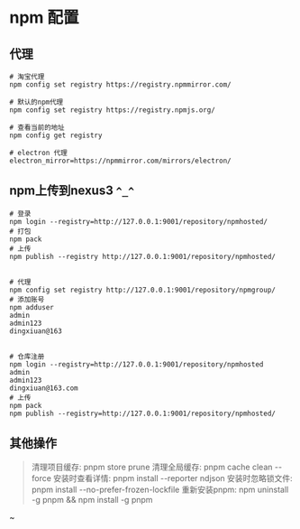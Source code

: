 # npm 配置

## 代理

```
# 淘宝代理
npm config set registry https://registry.npmmirror.com/

# 默认的npm代理
npm config set registry https://registry.npmjs.org/

# 查看当前的地址
npm config get registry

# electron 代理
electron_mirror=https://npmmirror.com/mirrors/electron/

```

## npm上传到nexus3   `^_^`

```
# 登录
npm login --registry=http://127.0.0.1:9001/repository/npmhosted/
# 打包
npm pack
# 上传
npm publish --registry http://127.0.0.1:9001/repository/npmhosted/


# 代理
npm config set registry http://127.0.0.1:9001/repository/npmgroup/
# 添加账号
npm adduser
admin
admin123
dingxiuan@163


# 仓库注册
npm login --registry=http://127.0.0.1:9001/repository/npmhosted
admin
admin123
dingxiuan@163.com
# 上传
npm pack
npm publish --registry=http://127.0.0.1:9001/repository/npmhosted/
```

## 其他操作

> 清理项目缓存: pnpm store prune
> 清理全局缓存: pnpm cache clean --force
> 安装时查看详情: pnpm install --reporter ndjson
> 安装时忽略锁文件: pnpm install --no-prefer-frozen-lockfile
> 重新安装pnpm: npm uninstall -g pnpm && npm install -g pnpm

~
